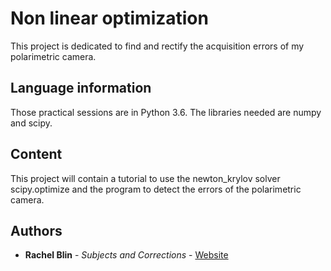 # Non linear optimization

This project is dedicated to find and rectify the acquisition errors of my polarimetric camera. 

## Language information

Those practical sessions are in Python 3.6. The libraries needed are numpy and scipy.

## Content

This project will contain a tutorial to use the newton_krylov solver scipy.optimize and the program to detect the errors of the polarimetric camera.

## Authors

* **Rachel Blin** - *Subjects and Corrections* - [Website](http://pagesperso.litislab.fr/rblin/)
